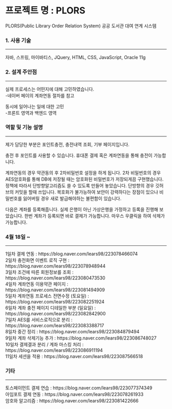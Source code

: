 # 프로젝트 명 : PLORS
PLORS(Public Library Order Relation System)
공공 도서관 대여 연계 시스템

### 1. 사용 기술
<hr/>
자바, 스프링, 마이바티스, JQuery, HTML, CSS, JavaScript, Oracle 11g

### 2. 설계 주안점
<hr/>
<p>
실제 프로세스는 어떤지에 대해 고민하였습니다.<br>
  -네이버 페이의 계좌연동 절차를 참고

동시에 일어나는 일에 대한 고민<br>
  -프론트 영역과 백엔드 영역
</p>

### 역할 및 기능 설명
<hr/>
<p>
제가 담당한 부분은 포인트충전, 충전내역 조회, 기부 페이지입니다.

충전 후 포인트를 사용할 수 있습니다.
휴대폰 결제 혹은 계좌연동을 통해 충전이 가능합니다.

계좌연동의 경우
약관동의 후 2차비밀번호 설정을 하게 됩니다.
2차 비밀번호의 경우 AES암호화를 통해 DB에 저장될 때는 암호화된 비밀번호가 저장되게끔 구현했습니다.
정책에 따라서 단방향알고리즘도 쓸 수 있도록 만들어 놓았습니다.
단방향의 경우 깃허브의 커밋을 할때 쓰입니다. 복호화가 불가능하여 
보안이 강력하다는 장점이 있으나 비밀번호를 잃어버릴 경우 새로 발급해야하는
불편함이 있습니다.

다음은 계좌를 등록해줍니다.
실제 은행이 아닌 가상은행을 가정하고 등록을 진행해 보았습니다.
한번 계좌가 등록되면 바로 결제가 가능합니다.
마우스 우클릭을 하여 삭제가 가능합니다.
  

</p>





### 4월 18일 ~ 
<hr/>
1일차 결제 연동 : https://blog.naver.com/lears98/223078466074<br>
2일차 충전화면 이벤트 로직 구현 : https://blog.naver.com/lears98/223078948944<br>
3일차 조건에 따른 회원정보를 조회 : https://blog.naver.com/lears98/223080473530<br>
4일차 계좌연동 이용약관 페이지 : https://blog.naver.com/lears98/223081494909<br>
5일차 계좌연동 프로세스 전면수정 (토요일)  : https://blog.naver.com/lears98/223082251924<br>
6일차 계좌 충전 페이지 디테일한 부분 (일요일) : https://blog.naver.com/lears98/223082842900 <br>
7일차 AES를 서비스로직으로 분리 : https://blog.naver.com/lears98/223083388717<br>
8일차 중간 정리 : https://blog.naver.com/lears98/223084879494<br>
9일차 계좌 삭제기능 추가 : https://blog.naver.com/lears98/223086748027<br>
10일차 결제결과 분리 / 계좌 마스킹 처리 : https://blog.naver.com/lears98/223086911194<br>
11일차 세션을 적용 : https://blog.naver.com/lears98/223087566518<br>




### 기타
<hr/>
토스페이먼트 결제 연습 : https://blog.naver.com/lears98/223077374349<br>
아임포트 결제 연동 : https://blog.naver.com/lears98/223078261933<br>
암호와 알고리즘 : https://blog.naver.com/lears98/223081422666

